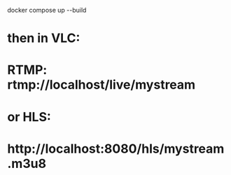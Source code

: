 docker compose up --build
# then in VLC:
#   RTMP: rtmp://localhost/live/mystream
# or HLS:
#   http://localhost:8080/hls/mystream.m3u8